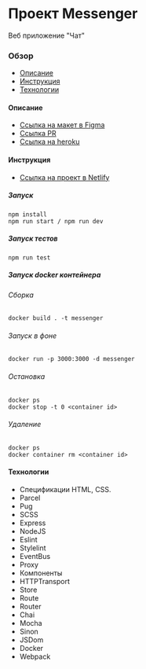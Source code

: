 # Проект Messenger
  Веб приложение "Чат"

### Обзор
* [Описание](#description)
* [Инструкция](#instructions)
* [Технологии](#technologies)

#### <a name="description">Описание</a>
* [Ссылка на макет в Figma](https://www.figma.com/file/24EUnEHGEDNLdOcxg7ULwV/Chat?node-id=0%3A1)
* [Ссылка PR](https://github.com/alexandrprokhorov1988/middle.messenger.praktikum.yandex/pull/4)
* [Ссылка на heroku](https://ttttttteeeeeee.herokuapp.com/)

#### <a name="instructions">Инструкция</a>
* [Ссылка на проект в Netlify](https://stupefied-leavitt-443f70.netlify.app)

##### Запуск

```
npm install
npm run start / npm run dev
```

##### Запуск тестов

```
npm run test
```

##### Запуск docker контейнера

###### Сборка
```
docker build . -t messenger
```

###### Запуск в фоне

```
docker run -p 3000:3000 -d messenger
```

###### Остановка

```
docker ps
docker stop -t 0 <container id>
```

###### Удаление

```
docker ps
docker container rm <container id>
```

#### <a name="technologies">Технологии</a>
* Спецификации HTML, CSS.
* Parcel
* Pug
* SCSS
* Express
* NodeJS
* Eslint
* Stylelint
* EventBus
* Proxy
* Компоненты
* HTTPTransport
* Store
* Route
* Router
* Chai
* Mocha
* Sinon
* JSDom
* Docker
* Webpack
